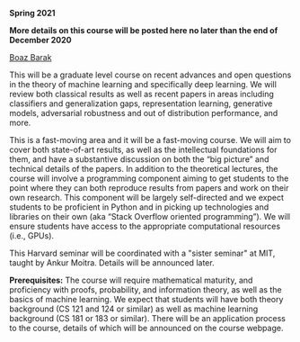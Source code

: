 
__Spring 2021__ 

__More details on this course will be posted here no later than the end of December 2020__

[Boaz Barak](https://boazbarak.org) 

This will be a graduate level course on recent advances and open questions in the theory of machine learning and specifically deep learning. We will review both classical results as well as recent papers in areas including classifiers and generalization gaps, representation learning, generative models, adversarial robustness and out of distribution performance, and more. 

This is a fast-moving area and it will be a fast-moving course. We will aim to cover both state-of-art results, as well as the intellectual foundations for them, and have a substantive discussion on both the “big picture” and technical details of the papers. In addition to the theoretical lectures, the course will involve a programming component aiming to get students to the point where they can both reproduce results from papers and work on their own research. This component will be largely self-directed and we expect students to be proficient in Python and in picking up technologies and libraries on their own (aka “Stack Overflow oriented programming”). We will ensure students have access to the appropriate computational resources (i.e., GPUs).

This Harvard seminar will be coordinated with a "sister seminar" at MIT, taught by Ankur Moitra. Details will be announced later.
 
__Prerequisites:__ The course will require mathematical maturity, and proficiency with proofs, probability, and information theory, as well as the basics of machine learning. We expect that students will have both theory background (CS 121 and 124 or similar) as well as machine learning background (CS 181 or 183 or similar). There will be an application process to the course, details of which will be announced on the course webpage.


